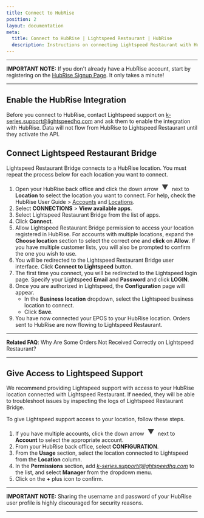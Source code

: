 ```yaml
---
title: Connect to HubRise
position: 2
layout: documentation
meta:
  title: Connect to HubRise | Lightspeed Restaurant | HubRise
  description: Instructions on connecting Lightspeed Restaurant with HubRise for your EPOS to work with other apps as a cohesive whole. Connect apps and synchronise your data.
---
```


---

**IMPORTANT NOTE:** If you don't already have a HubRise account, start by registering on the [HubRise Signup Page](https://manager.hubrise.com/signup). It only takes a minute!

---

## Enable the HubRise Integration

Before you connect to HubRise, contact Lightspeed support on [k-series.support@lightspeedhq.com](mailto:k-series.support@lightspeedhq.com) and ask them to enable the integration with HubRise. Data will not flow from HubRise to Lightspeed Restaurant until they activate the API.

## Connect Lightspeed Restaurant Bridge

Lightspeed Restaurant Bridge connects to a HubRise location. You must repeat the process below for each location you want to connect.

1. Open your HubRise back office and click the down arrow <InlineImage width="28" height="21">![Down arrow icon](../images/001-arrow.jpg)</InlineImage> next to **Location** to select the location you want to connect. For help, check the HubRise User Guide > [Accounts](/docs/account) and [Locations](/docs/locations).
1. Select **CONNECTIONS** > **View available apps**.
1. Select Lightspeed Restaurant Bridge from the list of apps.
1. Click **Connect**.
1. Allow Lightspeed Restaurant Bridge permission to access your location registered in HubRise. For accounts with multiple locations, expand the **Choose location** section to select the correct one and **click** on **Allow**. If you have multiple customer lists, you will also be prompted to confirm the one you wish to use.
1. You will be redirected to the Lightspeed Restaurant Bridge user interface. Click **Connect to Lightspeed** button.
1. The first time you connect, you will be redirected to the Lightspeed login page. Specify your Lightspeed **Email** and **Password** and click **LOGIN**.
1. Once you are authorized in Lightspeed, the **Configuration** page will appear.
   - In the **Business location** dropdown, select the Lightspeed business location to connect.
   - Click **Save**.
1. You have now connected your EPOS to your HubRise location. Orders sent to HubRise are now flowing to Lightspeed Restaurant.

---

**Related FAQ**: <Link to="/docs/faqs/troubleshooting-failed-orders/">Why Are Some Orders Not Received Correctly on Lightspeed Restaurant?</Link>

---

## Give Access to Lightspeed Support

We recommend providing Lightspeed support with access to your HubRise location connected with Lightspeed Restaurant. If needed, they will be able to troubleshoot issues by inspecting the logs of Lightspeed Restaurant Bridge.

To give Lightspeed support access to your location, follow these steps.

1. If you have multiple accounts, click the down arrow <InlineImage width="28" height="21">![Down arrow icon](../images/001-arrow.jpg)</InlineImage> next to **Account** to select the appropriate account.
1. From your HubRise back office, select **CONFIGURATION**.
1. From the **Usage** section, select the location connected to Lightspeed from the **Location** column.
1. In the **Permissions** section, add *k-series.support@lightspeedhq.com* to the list, and select **Manager** from the dropdown menu.
1. Click on the **+** plus icon to confirm.

---

**IMPORTANT NOTE:** Sharing the username and password of your HubRise user profile is highly discouraged for security reasons.

---
